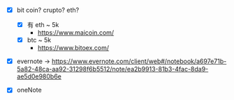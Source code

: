 
- [x] bit coin? crupto? eth?
	- [x] 有 eth ~ 5k
		- https://www.maicoin.com/
	- [x] btc ~ 5k
		- https://www.bitoex.com/
- [x] evernote -> https://www.evernote.com/client/web#/notebook/a697e71b-5a82-48ca-aa92-31298f6b5512/note/ea2b9913-81b3-4fac-8da9-ae5d0e980b6e
- [x] oneNote



